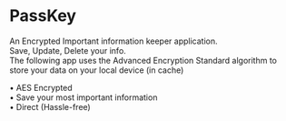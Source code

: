 # PassKey

An Encrypted Important information keeper application.  
Save, Update, Delete your info.<br>
The following app uses the Advanced Encryption Standard algorithm to store your data on your local device (in cache)











• AES Encrypted<br>
• Save your most important information<br>
• Direct (Hassle-free)
